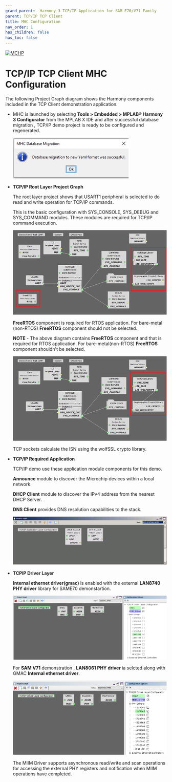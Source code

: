 ```yaml
---
grand_parent:  Harmony 3 TCP/IP Application for SAM E70/V71 Family
parent: TCP/IP TCP Client
title: MHC Configuration
nav_order: 1
has_children: false
has_toc: false
---
```

[![MCHP](https://www.microchip.com/ResourcePackages/Microchip/assets/dist/images/logo.png)](https://www.microchip.com)

# TCP/IP TCP Client MHC Configuration

The following Project Graph diagram shows the Harmony components included in the TCP Client demonstration application.

* MHC is launched by selecting **Tools > Embedded > MPLAB® Harmony 3 Configurator** from the MPLAB X IDE and after successful database migration , TCP/IP demo project is ready to be configured and regenerated.

    ![tcpip_same70_v71_project](images/database_migration_successful.png)

* **TCP/IP Root Layer Project Graph**

  The root layer project shows that USART1 peripheral is selected to do read and write operation for TCP/IP commands.

  This is the basic configuration with SYS_CONSOLE, SYS_DEBUG and SYS_COMMAND modules. These modules are required for TCP/IP command execution.

  ![tcpip_same70_v71_project](images/tcpip_default_required_root_v71_e70_rtos.png)

  **FreeRTOS** component is required for RTOS application. For bare-metal (non-RTOS) **FreeRTOS** component should not be selected.

  **NOTE** - The above diagram contains **FreeRTOS** component  and that is required for RTOS application. For bare-metal(non-RTOS) **FreeRTOS** component shouldn't be selected.
  
  ![tcpip_same70_v71_project](images/tcpip_default_required_root_v71_e70.png)
  
  TCP sockets calculate the ISN using the wolfSSL crypto library. 


* **TCP/IP Required Application**

  TCP/IP demo use these application module components for this demo. 
  
  **Announce** module to discover the Microchip devices within a local network.
  
  **DHCP Client** module to discover the IPv4 address from the nearest DHCP Server.
  
  **DNS Client** provides DNS resolution capabilities to the stack. 
  

    ![tcpip_same70_v71_project](images/tcpip_app_layer.png)

* **TCPIP Driver Layer** 

  **Internal ethernet driver(gmac)** is enabled with the external **LAN8740 PHY driver** library for SAME70 demonstartion. 

    ![tcpip_same70_v71_project](images/tcpip_driver_component.png)

  For **SAM V71** demonstration , **LAN8061 PHY driver** ia selcted along with GMAC 
  **Internal ethernet driver**.

    ![tcpip_same70_v71_project](images/tcpip_driver_component_v71.png)

  The MIIM Driver supports asynchronous read/write and scan operations for accessing the external PHY registers and notification when MIIM operations have completed.

